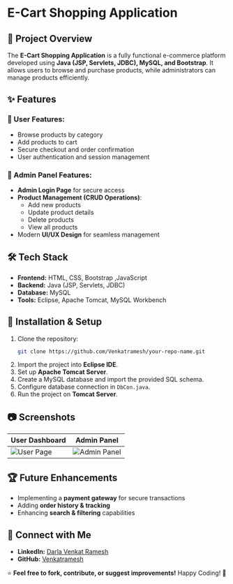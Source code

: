# E-Cart Shopping Application

## 📌 Project Overview
The **E-Cart Shopping Application** is a fully functional e-commerce platform developed using **Java (JSP, Servlets, JDBC), MySQL, and Bootstrap**. It allows users to browse and purchase products, while administrators can manage products efficiently.

## ✨ Features
### 🔹 User Features:
- Browse products by category
- Add products to cart
- Secure checkout and order confirmation
- User authentication and session management

### 🔹 Admin Panel Features:
- **Admin Login Page** for secure access
- **Product Management (CRUD Operations)**:
  - Add new products
  - Update product details
  - Delete products
  - View all products
- Modern **UI/UX Design** for seamless management

## 🛠️ Tech Stack
- **Frontend:** HTML, CSS, Bootstrap ,JavaScript
- **Backend:** Java (JSP, Servlets, JDBC)
- **Database:** MySQL
- **Tools:** Eclipse, Apache Tomcat, MySQL Workbench

## 🚀 Installation & Setup
1. Clone the repository:
   ```sh
   git clone https://github.com/Venkatramesh/your-repo-name.git
   ```
2. Import the project into **Eclipse IDE**.
3. Set up **Apache Tomcat Server**.
4. Create a MySQL database and import the provided SQL schema.
5. Configure database connection in `DbCon.java`.
6. Run the project on **Tomcat Server**.

## 📷 Screenshots
| User Dashboard | Admin Panel |
|---------------|------------|
| ![User Page](screenshots/user.png) | ![Admin Panel](screenshots/admin.png) |

## 🏆 Future Enhancements
- Implementing a **payment gateway** for secure transactions
- Adding **order history & tracking**
- Enhancing **search & filtering** capabilities

## 📩 Connect with Me
- **LinkedIn:** [Darla Venkat Ramesh](https://www.linkedin.com/in/darla-venkat-ramesh-4abb31206)
- **GitHub:** [Venkatramesh](https://github.com/Venkatramesh)

⭐ **Feel free to fork, contribute, or suggest improvements!** Happy Coding! 🚀


